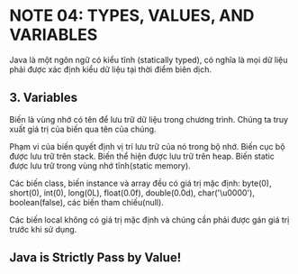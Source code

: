 # NOTE 04: TYPES, VALUES, AND VARIABLES
Java là một ngôn ngữ có kiểu tĩnh (statically typed), có nghĩa là mọi dữ liệu phải được xác định kiểu dữ liệu tại thời điểm biên dịch.

## 3. Variables
Biến là vùng nhớ có tên để lưu trữ dữ liệu trong chương trình. Chúng ta truy xuất giá trị của biến qua tên của chúng.

Phạm vi của biến quyết định vị trí lưu trữ của nó trong bộ nhớ. Biến cục bộ được lưu trữ trên stack. Biến thể hiện được lưu trữ trên heap. Biến static được lưu trữ trong vùng nhớ tĩnh(static memory).

Các biến class, biến instance và array đều có giá trị mặc định: byte(0), short(0), int(0), long(0L), float(0.0f), double(0.0d), char('\u0000'), boolean(false), các biến tham chiếu(null).

Các biến local không có giá trị mặc định và chúng cần phải được gán giá trị trước khi sử dụng.


## Java is Strictly Pass by Value!


